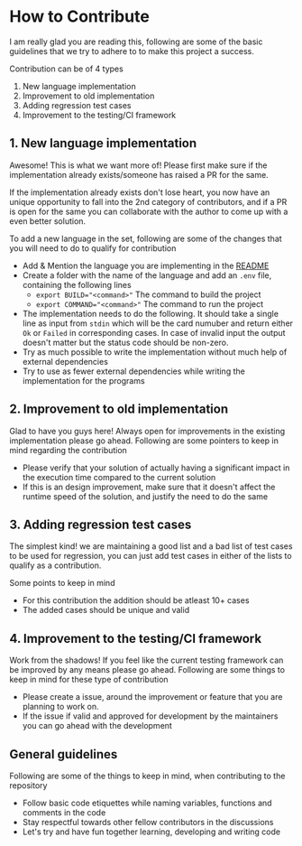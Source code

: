 # How to Contribute

I am really glad you are reading this, following are some of the basic guidelines that we try to adhere to to make this project a success.

Contribution can be of 4 types

1. New language implementation
2. Improvement to old implementation
3. Adding regression test cases
4. Improvement to the testing/CI framework

## 1. New language implementation

Awesome! This is what we want more of! Please first make sure if the implementation already exists/someone has raised a PR for the same.

If the implementation already exists don't lose heart, you now have an unique opportunity to fall into the 2nd category of contributors, and if a PR is open for the same you can collaborate with the author to come up with a even better solution.

To add a new language in the set, following are some of the changes that you will need to do to qualify for contribution

- Add & Mention the language you are implementing in the [README](./README.md)
- Create a folder with the name of the language and add an `.env` file, containing the following lines
  - `export BUILD="<command>"` The command to build the project
  - `export COMMAND="<command>"` The command to run the project
- The implementation needs to do the following.
  It should take a single line as input from `stdin` which will be the card numuber and return either `Ok` or `Failed` in corresponding cases. In case of invalid input the output doesn't matter but the status code should be non-zero.
- Try as much possible to write the implementation without much help of external dependencies
- Try to use as fewer external dependencies while writing the implementation for the programs

## 2. Improvement to old implementation

Glad to have you guys here! Always open for improvements in the existing implementation please go ahead. Following are some pointers to keep in mind regarding the contribution

- Please verify that your solution of actually having a significant impact in the execution time compared to the current solution
- If this is an design improvement, make sure that it doesn't affect the runtime speed of the solution, and justify the need to do the same

## 3. Adding regression test cases

The simplest kind! we are maintaining a good list and a bad list of test cases to be used for regression, you can just add test cases in either of the lists to qualify as a contribution.

Some points to keep in mind

- For this contribution the addition should be atleast 10+ cases
- The added cases should be unique and valid

## 4. Improvement to the testing/CI framework

Work from the shadows! If you feel like the current testing framework can be improved by any means please go ahead. Following are some things to keep in mind for these type of contribution

- Please create a issue, around the improvement or feature that you are planning to work on.
- If the issue if valid and approved for development by the maintainers you can go ahead with the development

## General guidelines

Following are some of the things to keep in mind, when contributing to the repository

- Follow basic code etiquettes while naming variables, functions and comments in the code
- Stay respectful towards other fellow contributors in the discussions
- Let's try and have fun together learning, developing and writing code
